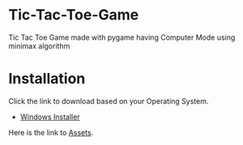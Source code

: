 # Tic-Tac-Toe-Game
Tic Tac Toe Game made with pygame having Computer Mode using minimax algorithm

# Installation
Click the link to download based on your Operating System.

- [Windows Installer](https://github.com/syedmuneeruddin5/Tic-Tac-Toe-Game/releases/latest/download/Tic_Tac_Toe_Windows_Installer.exe)

Here is the link to [Assets](https://github.com/syedmuneeruddin5/Tic-Tac-Toe-Game/releases/latest).
